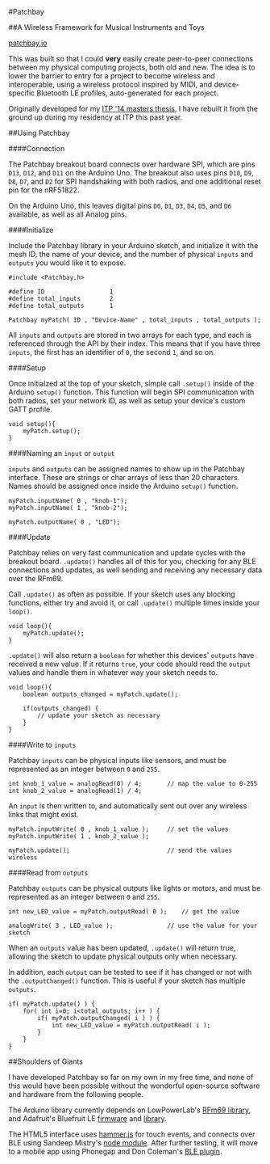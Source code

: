#Patchbay

##A Wireless Framework for Musical Instruments and Toys

[patchbay.io](http://patchbay.io)

This was built so that I could <b>very</b> easily create peer-to-peer connections between my physical computing projects, both old and new. The idea is to lower the barrier to entry for a project to become wireless and interoperable, using a wireless protocol inspired by MIDI, and device-specific Bluetooth LE profiles, auto-generated for each project.

Originally developed for my [ITP '14 masters thesis](https://github.com/andysigler/patchbay-thesis-2014), I have rebuilt it from the ground up during my residency at ITP this past year.

##Using Patchbay

####Connection

The Patchbay breakout board connects over hardware SPI, which are pins `D13`, `D12`, and `D11` on the Arduino Uno. The breakout also uses pins `D10`, `D9`, `D8`, `D7`, and `D2` for SPI handshaking with both radios, and one additional reset pin for the nRF51822.

On the Arduino Uno, this leaves digital pins `D0`, `D1`, `D3`, `D4`, `D5`, and `D6` available, as well as all Analog pins.

####Initialize

Include the Patchbay library in your Arduino sketch, and initialize it with the mesh ID, the name of your device, and the number of physical `inputs` and `outputs` you would like it to expose.

```arduino
#include <Patchbay.h>

#define ID 					1
#define total_inputs 		2
#define total_outputs 		1

Patchbay myPatch( ID , "Device-Name" , total_inputs , total_outputs );
```

All `inputs` and `outputs` are stored in two arrays for each type, and each is referenced through the API by their index. This means that if you have three `inputs`, the first has an identifier of `0`, the second `1`, and so on.

####Setup

Once initialzed at the top of your sketch, simple call `.setup()` inside of the Arduino `setup()` function. This function will begin SPI communication with both radios, set your network ID, as well as setup your device's custom GATT profile.

```arduino
void setup(){
	myPatch.setup();
}
```

####Naming an `input` or `output`

`inputs` and `outputs` can be assigned names to show up in the Patchbay interface. These are strings or char arrays of less than 20 characters. Names should be assigned once inside the Arduino `setup()` function.

```arduino
myPatch.inputName( 0 , "knob-1");
myPatch.inputName( 1 , "knob-2");

myPatch.outputName( 0 , "LED");
```

####Update

Patchbay relies on very fast communication and update cycles with the breakout board. `.update()` handles all of this for you, checking for any BLE connections and updates, as well sending and receiving any necessary data over the RFm69.

Call `.update()` as often as possible. If your sketch uses any blocking functions, either try and avoid it, or call `.update()` multiple times inside your `loop()`.

```arduino
void loop(){
	myPatch.update();
}
```

`.update()` will also return a `boolean` for whether this devices' `outputs` have received a new value. If it returns `true`, your code should read the `output` values and handle them in whatever way your sketch needs to.

```arduino
void loop(){
	boolean outputs_changed = myPatch.update();

	if(outputs_changed) {
		// update your sketch as necessary
	}
}
```

####Write to `inputs`

Patchbay `inputs` can be physical inputs like sensors, and must be represented as an integer between `0` and `255`.

```arduino
int knob_1_value = analogRead(0) / 4;		// map the value to 0-255
int knob_2_value = analogRead(1) / 4;
```

An `input` is then written to, and automatically sent out over any wireless links that might exist.

```arduino
myPatch.inputWrite( 0 , knob_1_value );		// set the values
myPatch.inputWrite( 1 , knob_2_value );

myPatch.update();							// send the values wireless
```

####Read from `outputs`

Patchbay `outputs` can be physical outputs like lights or motors, and must be represented as an integer between `0` and `255`.

```arduino
int new_LED_value = myPatch.outputRead( 0 );	// get the value

analogWrite( 3 , LED_value );				// use the value for your sketch
```

When an `outputs` value has been updated, `.update()` will return true, allowing the sketch to update physical outputs only when necessary.

In addition, each `output` can be tested to see if it has changed or not with the `.outputChanged()` function. This is useful if your sketch has multiple `outputs`.

```arduino
if( myPatch.update() ) {
	for( int i=0; i<total_outputs; i++ ) {
		if( myPatch.outputChanged( i ) ) {
			int new_LED_value = myPatch.outputRead( i );
		}
	}
}
```

##Shoulders of Giants

I have developed Patchbay so far on my own in my free time, and none of this would have been possible without the wonderful open-source software and hardware from the following people.

The Arduino library currently depends on LowPowerLab's [RFm69 library](https://github.com/lowpowerlab/rfm69), and Adafruit's Bluefruit LE [firmware](https://github.com/adafruit/Adafruit_BluefruitLE_Firmware) and [library](https://github.com/adafruit/Adafruit_BluefruitLE_nRF51).

The HTML5 interface uses [hammer.js](http://hammerjs.github.io/) for touch events, and connects over BLE using Sandeep Mistry's [node module](https://github.com/sandeepmistry/noble). After further testing, it will move to a mobile app using Phonegap and Don Coleman's [BLE plugin](https://github.com/don/cordova-plugin-ble-central).